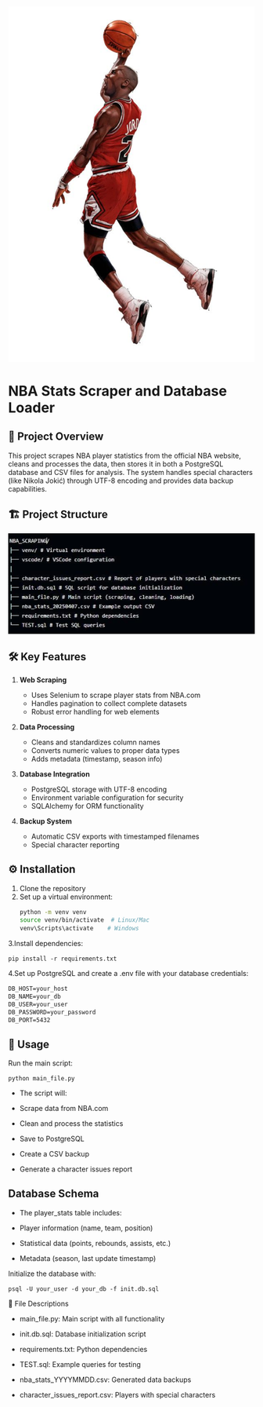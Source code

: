 ![Jordan_picture](images/Jordan.jpeg)

# NBA Stats Scraper and Database Loader

## 📌 Project Overview

This project scrapes NBA player statistics from the official NBA website, cleans and processes the data, then stores it in both a PostgreSQL database and CSV files for analysis. The system handles special characters (like Nikola Jokić) through UTF-8 encoding and provides data backup capabilities.

## 🏗️ Project Structure

![structure](images/vool.jpeg)

## 🛠️ Key Features

1. **Web Scraping**
   - Uses Selenium to scrape player stats from NBA.com
   - Handles pagination to collect complete datasets
   - Robust error handling for web elements

2. **Data Processing**
   - Cleans and standardizes column names
   - Converts numeric values to proper data types
   - Adds metadata (timestamp, season info)

3. **Database Integration**
   - PostgreSQL storage with UTF-8 encoding
   - Environment variable configuration for security
   - SQLAlchemy for ORM functionality

4. **Backup System**
   - Automatic CSV exports with timestamped filenames
   - Special character reporting

## ⚙️ Installation

1. Clone the repository
2. Set up a virtual environment:
   ```bash
   python -m venv venv
   source venv/bin/activate  # Linux/Mac
   venv\Scripts\activate    # Windows
   
3.Install dependencies:
```
pip install -r requirements.txt
```
4.Set up PostgreSQL and create a .env file with your database credentials:
```
DB_HOST=your_host
DB_NAME=your_db
DB_USER=your_user
DB_PASSWORD=your_password
DB_PORT=5432
```

## 🚀 Usage
Run the main script:
```
python main_file.py
```

- The script will:

- Scrape data from NBA.com

- Clean and process the statistics

- Save to PostgreSQL

- Create a CSV backup

- Generate a character issues report

## Database Schema
- The player_stats table includes:

- Player information (name, team, position)

- Statistical data (points, rebounds, assists, etc.)

- Metadata (season, last update timestamp)

Initialize the database with:

```
psql -U your_user -d your_db -f init.db.sql
```

📄 File Descriptions
- main_file.py: Main script with all functionality

- init.db.sql: Database initialization script

- requirements.txt: Python dependencies

- TEST.sql: Example queries for testing

- nba_stats_YYYYMMDD.csv: Generated data backups

- character_issues_report.csv: Players with special characters






























   

